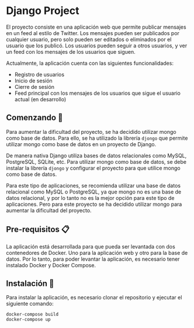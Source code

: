 # Django Project

El proyecto consiste en una aplicación web que permite publicar mensajes en un feed al estilo de Twitter. Los mensajes pueden ser publicados por cualquier usuario, pero solo pueden ser editados o eliminados por el usuario que los publicó. Los usuarios pueden seguir a otros usuarios, y ver un feed con los mensajes de los usuarios que siguen.

Actualmente, la aplicación cuenta con las siguientes funcionalidades:

- Registro de usuarios
- Inicio de sesión
- Cierre de sesión
- Feed principal con los mensajes de los usuarios que sigue el usuario actual (en desarrollo)

## Comenzando 🚀

Para aumentar la dificultad del proyecto, se ha decidido utilizar mongo como base de datos. Para ello, se ha utilizado la librería `djongo` que permite utilizar mongo como base de datos en un proyecto de Django.

De manera nativa Django utiliza bases de datos relacionales como MySQL, PostgreSQL, SQLite, etc. Para utilizar mongo como base de datos, se debe instalar la librería `djongo` y configurar el proyecto para que utilice mongo como base de datos. 

Para este tipo de aplicaciones, se recomienda utilizar una base de datos relacional como MySQL o PostgreSQL, ya que mongo no es una base de datos relacional, y por lo tanto no es la mejor opción para este tipo de aplicaciones. Pero para este proyecto se ha decidido utilizar mongo para aumentar la dificultad del proyecto.

## Pre-requisitos 📋

La aplicación está desarrollada para que pueda ser levantada con dos contenedores de Docker. Uno para la aplicación web y otro para la base de datos. Por lo tanto, para poder levantar la aplicación, es necesario tener instalado Docker y Docker Compose.

## Instalación 🔧

Para instalar la aplicación, es necesario clonar el repositorio y ejecutar el siguiente comando:

```
docker-compose build
docker-compose up
```


